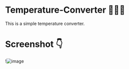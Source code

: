 # Temperature-Converter 🥶🥵😇
This is a simple temperature converter. 

# Screenshot 👇
!![image](https://github.com/MayooriP/Temp_converter/assets/109533615/0c071799-7f35-416a-8213-3cacd9d1926f)

